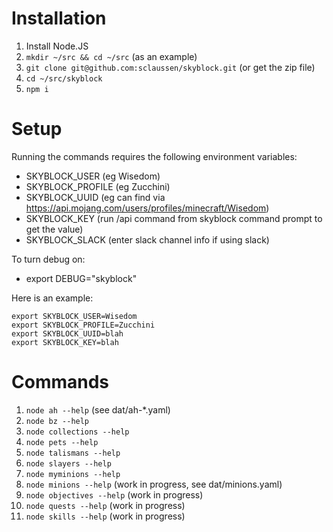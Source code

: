 # Installation

1. Install Node.JS
1. `mkdir ~/src && cd ~/src` (as an example)
1. `git clone git@github.com:sclaussen/skyblock.git` (or get the zip file)
1. `cd ~/src/skyblock`
1. `npm i`



# Setup

Running the commands requires the following environment variables:
- SKYBLOCK_USER (eg Wisedom)
- SKYBLOCK_PROFILE (eg Zucchini)
- SKYBLOCK_UUID (eg can find via https://api.mojang.com/users/profiles/minecraft/Wisedom)
- SKYBLOCK_KEY (run /api command from skyblock command prompt to get the value)
- SKYBLOCK_SLACK (enter slack channel info if using slack)

To turn debug on:
- export DEBUG="skyblock"

Here is an example:

```
export SKYBLOCK_USER=Wisedom
export SKYBLOCK_PROFILE=Zucchini
export SKYBLOCK_UUID=blah
export SKYBLOCK_KEY=blah
```



# Commands

1. `node ah --help` (see dat/ah-*.yaml)
1. `node bz --help`
1. `node collections --help`
1. `node pets --help`
1. `node talismans --help`
1. `node slayers --help`
1. `node myminions --help`
1. `node minions --help` (work in progress, see dat/minions.yaml)
1. `node objectives --help` (work in progress)
1. `node quests --help` (work in progress)
1. `node skills --help` (work in progress)
